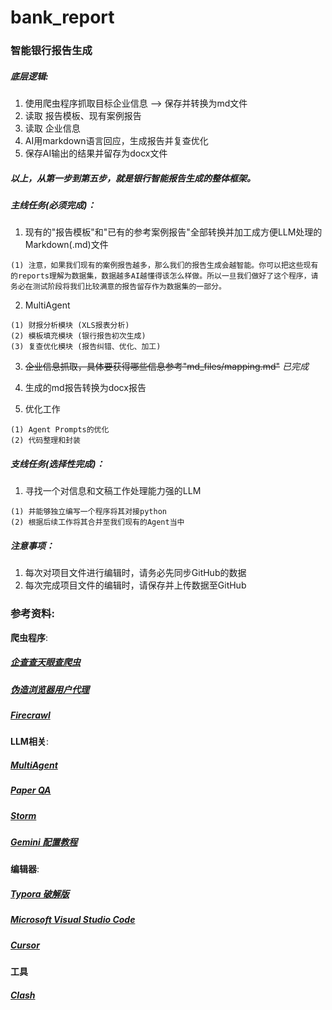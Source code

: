 # bank_report


### 智能银行报告生成


##### 底层逻辑:
  1. 使用爬虫程序抓取目标企业信息 —> 保存并转换为md文件
  2. 读取 报告模板、现有案例报告
  3. 读取 企业信息
  4. AI用markdown语言回应，生成报告并复查优化
  5. 保存AI输出的结果并留存为docx文件
##### 以上，从第一步到第五步，就是银行智能报告生成的整体框架。


##### 主线任务(必须完成)：
  1. 现有的"报告模板"和"已有的参考案例报告"全部转换并加工成方便LLM处理的Markdown(.md)文件

    (1) 注意，如果我们现有的案例报告越多，那么我们的报告生成会越智能。你可以把这些现有的reports理解为数据集，数据越多AI越懂得该怎么样做。所以一旦我们做好了这个程序，请务必在测试阶段将我们比较满意的报告留存作为数据集的一部分。
  2. MultiAgent

    (1) 财报分析模块 (XLS报表分析)
    (2) 模板填充模块 (银行报告初次生成)
    (3) 复查优化模块 (报告纠错、优化、加工)
  3. ~~企业信息抓取，具体要获得哪些信息参考"md_files/mapping.md"~~  *已完成*
  
  4. 生成的md报告转换为docx报告
  5. 优化工作

    (1) Agent Prompts的优化
    (2) 代码整理和封装


##### 支线任务(选择性完成)：
  1. 寻找一个对信息和文稿工作处理能力强的LLM

    (1) 并能够独立编写一个程序将其对接python
    (2) 根据后续工作将其合并至我们现有的Agent当中


##### 注意事项：
  1. 每次对项目文件进行编辑时，请务必先同步GitHub的数据
  2. 每次完成项目文件的编辑时，请保存并上传数据至GitHub


### 参考资料:

**爬虫程序**:
##### [企查查天眼查爬虫](https://github.com/bouxin/company-crawler/tree/master?tab=readme-ov-file)
##### [伪造浏览器用户代理](https://github.com/fake-useragent/fake-useragent)
##### [Firecrawl](https://github.com/mendableai/firecrawl)


**LLM相关**:
##### [MultiAgent](https://github.com/starpig1129/ai-data-analysis-MulitAgent)
##### [Paper QA](https://github.com/Future-House/paper-qa)
##### [Storm](https://github.com/stanford-oval/storm)
##### [Gemini 配置教程](https://github.com/FiresJoeng/py_genai_tutorial)


**编辑器**:
##### [Typora 破解版](https://github.com/markyin0707/typora-activation)
##### [Microsoft Visual Studio Code](https://code.visualstudio.com/)
##### [Cursor](https://www.cursor.com/)

**工具**
##### [Clash](https://github.com/Z-Siqi/Clash-for-Windows_Chinese)
